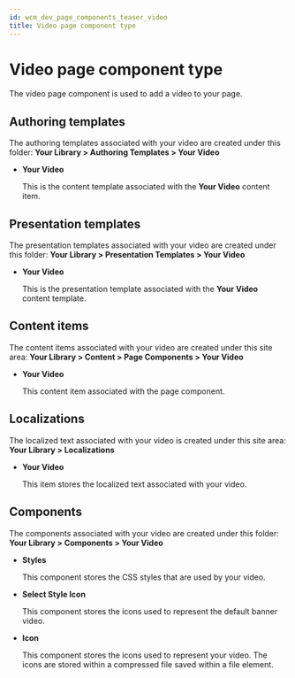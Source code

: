 ```yaml
---
id: wcm_dev_page_components_teaser_video
title: Video page component type
---
```


# Video page component type


The video page component is used to add a video to your page.

## Authoring templates

The authoring templates associated with your video are created under this folder: **Your Library > Authoring Templates > Your Video**

-   **Your Video**

    This is the content template associated with the **Your Video** content item.


## Presentation templates

The presentation templates associated with your video are created under this folder: **Your Library > Presentation Templates > Your Video**

-   **Your Video**

    This is the presentation template associated with the **Your Video** content template.


## Content items

The content items associated with your video are created under this site area: **Your Library > Content > Page Components > Your Video**

-   **Your Video**

    This content item associated with the page component.


## Localizations

The localized text associated with your video is created under this site area: **Your Library > Localizations**

-   **Your Video**

    This item stores the localized text associated with your video.


## Components

The components associated with your video are created under this folder: **Your Library > Components > Your Video**

-   **Styles**

    This component stores the CSS styles that are used by your video.

-   **Select Style Icon**

    This component stores the icons used to represent the default banner video.

-   **Icon**

    This component stores the icons used to represent your video. The icons are stored within a compressed file saved within a file element.


